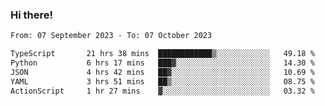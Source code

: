 ### Hi there!

<!--START_SECTION:waka-->

```txt
From: 07 September 2023 - To: 07 October 2023

TypeScript       21 hrs 38 mins  ████████████▒░░░░░░░░░░░░   49.18 %
Python           6 hrs 17 mins   ███▓░░░░░░░░░░░░░░░░░░░░░   14.30 %
JSON             4 hrs 42 mins   ██▓░░░░░░░░░░░░░░░░░░░░░░   10.69 %
YAML             3 hrs 51 mins   ██▒░░░░░░░░░░░░░░░░░░░░░░   08.75 %
ActionScript     1 hr 27 mins    ▓░░░░░░░░░░░░░░░░░░░░░░░░   03.32 %
```

<!--END_SECTION:waka-->
